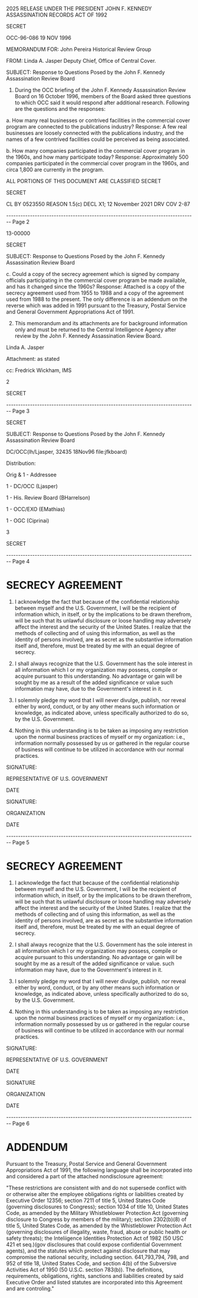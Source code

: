 2025 RELEASE UNDER THE PRESIDENT JOHN F. KENNEDY ASSASSINATION RECORDS ACT OF 1992

SECRET

OCC-96-086
19 NOV 1996

MEMORANDUM FOR:
John Pereira
Historical Review Group

FROM:
Linda A. Jasper
Deputy Chief, Office of Central Cover.

SUBJECT:
Response to Questions Posed by the John F. Kennedy Assassination Review Board

1. During the OCC briefing of the John F. Kennedy Assassination Review Board on 16 October 1996, members of the Board asked three questions to which OCC said it would respond after additional research. Following are the questions and the responses:

a. How many real businesses or contrived facilities in the commercial cover program are connected to the publications industry? Response: A few real businesses are loosely connected with the publications industry, and the names of a few contrived facilities could be perceived as being associated.

b. How many companies participated in the commercial cover program in the 1960s, and how many participate today? Response: Approximately 500 companies participated in the commercial cover program in the 1960s, and circa 1,800 are currently in the program.

ALL PORTIONS OF
THIS DOCUMENT ARE
CLASSIFIED SECRET

SECRET

CL BY 0523550
REASON 1.5(c)
DECL X1; 12 November 2021
DRV COV 2-87


-------------------------------------------------------------------------------- Page 2

13-00000

SECRET

SUBJECT: Response to Questions Posed by the John F. Kennedy
Assassination Review Board

c. Could a copy of the secrecy agreement which is signed by
company officials participating in the commercial cover program
be made available, and has it changed since the 1960s? Response:
Attached is a copy of the secrecy agreement used from 1955 to
1988 and a copy of the agreement used from 1988 to the present.
The only difference is an addendum on the reverse which was added
in 1991 pursuant to the Treasury, Postal Service and General
Government Appropriations Act of 1991.

2. This memorandum and its attachments are for background
   information only and must be returned to the Central Intelligence
   Agency after review by the John F. Kennedy Assassination Review
   Board.

Linda A. Jasper

Attachment:
as stated

cc: Fredrick Wickham, IMS

2

SECRET


-------------------------------------------------------------------------------- Page 3

SECRET

SUBJECT: Response to Questions Posed by the John F. Kennedy
Assassination Review Board

DC/OCC(lh/Ljasper, 32435 18Nov96 file:jfkboard)

Distribution:

Orig & 1 - Addressee

1 - DC/OCC (Ljasper)

1 - His. Review Board (BHarrelson)

1 - OCC/EXO (EMathias)

1 - OGC (Ciprinai)

3

SECRET


-------------------------------------------------------------------------------- Page 4

# SECRECY AGREEMENT

1.  I acknowledge the fact that because of the confidential relationship between myself and the U.S. Government, I will be the recipient of information which, in itself, or by the implications to be drawn therefrom, will be such that its unlawful disclosure or loose handling may adversely affect the interest and the security of the United States. I realize that the methods of collecting and of using this information, as well as the identity of persons involved, are as secret as the substantive information itself and, therefore, must be treated by me with an equal degree of secrecy.

2.  I shall always recognize that the U.S. Government has the sole interest in all information which I or my organization may possess, compile or acquire pursuant to this understanding. No advantage or gain will be sought by me as a result of the added significance or value such information may have, due to the Government's interest in it.

3.  I solemnly pledge my word that I will never divulge, publish, nor reveal either by word, conduct, or by any other means such information or knowledge, as indicated above, unless specifically authorized to do so, by the U.S. Government.

4.  Nothing in this understanding is to be taken as imposing any restriction upon the normal business practices of myself or my organization: i.e., information normally possessed by us or gathered in the regular course of business will continue to be utilized in accordance with our normal practices.

SIGNATURE:

REPRESENTATIVE OF U.S. GOVERNMENT

DATE

SIGNATURE:

ORGANIZATION

DATE


-------------------------------------------------------------------------------- Page 5

# SECRECY AGREEMENT

1. I acknowledge the fact that because of the confidential relationship between myself and the U.S. Government, I will be the recipient of information which, in itself, or by the implications to be drawn therefrom, will be such that its unlawful disclosure or loose handling may adversely affect the interest and the security of the United States. I realize that the methods of collecting and of using this information, as well as the identity of persons involved, are as secret as the substantive information itself and, therefore, must be treated by me with an equal degree of secrecy.

2. I shall always recognize that the U.S. Government has the sole interest in all information which I or my organization may possess, compile or acquire pursuant to this understanding. No advantage or gain will be sought by me as a result of the added significance or value. such information may have, due to the Government's interest in it.

3. I solemnly pledge my word that I will never divulge, publish, nor reveal either by word, conduct, or by any other means such information or knowledge, as indicated above, unless specifically authorized to do so, by the U.S. Government.

4. Nothing in this understanding is to be taken as imposing any restriction upon the normal business practices of myself or my organization: i.e., information normally possessed by us or gathered in the regular course of business will continue to be utilized in accordance with our normal practices.

SIGNATURE:

REPRESENTATIVE OF U.S. GOVERNMENT

DATE

SIGNATURE

ORGANIZATION

DATE


-------------------------------------------------------------------------------- Page 6

# ADDENDUM

Pursuant to the Treasury, Postal Service and General Government Appropriations Act of 1991, the following language shall be incorporated into and considered a part of the attached nondisclosure agreement:

"These restrictions are consistent with and do not supersede conflict with or otherwise alter the employee obligations rights or liabilities created by Executive Order 12356; section 7211 of title 5, United States Code (governing disclosures to Congress); section 1034 of title 10, United States Code, as amended by the Military Whistleblower Protection Act (governing disclosure to Congress by members of the military); section 2302(b)(8) of title 5, United States Code, as amended by the Whistleblower Protection Act (governing disclosures of illegality, waste, fraud, abuse or public health or safety threats); the Inteliigence Identities Protection Act of 1982 (50 USC 421 et seq.)(gov disclosures that could expose confidential Government agents), and the statutes which protect against disclosure that may compromise the national security, including section. 641,793,794, 798, and 952 of title 18, United States Code, and section 4(b) of the Subversive Activities Act of 1950 (50 U.S.C. section 783(b)). The definitions, requirements, obligations, rights, sanctions and liabilities created by said Executive Order and listed statutes are incorporated into this Agreement and are controling."
